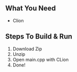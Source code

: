 ## What You Need
* Clion

## Steps To Build & Run
1. Download Zip
2. Unzip
3. Open main.cpp with CLion
4. Done!
